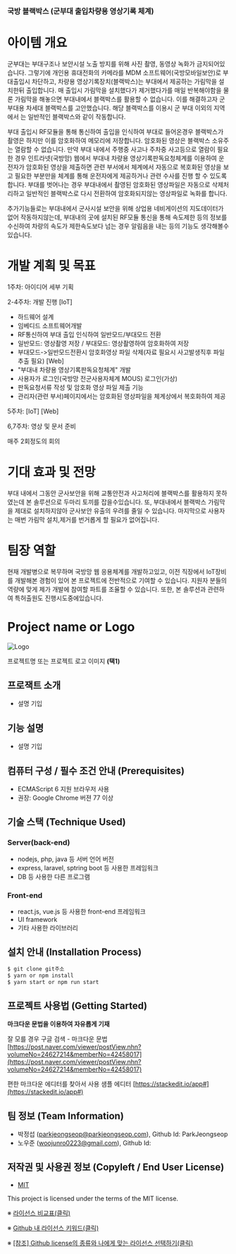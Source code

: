 ### 국방 블랙박스 (군부대 출입차량용 영상기록 체계)
# 아이템 개요
군부대는 부대구조나 보안시설 노출 방지를 위해 사진 촬영, 동영상 녹화가 금지되어있습니다. 그렇기에 개인용 휴대전화의 카메라를 MDM 소프트웨어(국방모바일보안)로 부대출입시 차단하고, 차량용 영상기록장치(블랙박스)는 부대에서 제공하는 가림막을 설치한뒤 출입합니다. 매 출입시 가림막을 설치했다가 제거했다가를 매일 반복해야함을 물론 가림막을 해놓으면 부대내에서 블랙박스를 활용할 수 없습니다. 이를 해결하고자 군부대용 차세대 블랙박스를 고안했습니다. 해당 블랙박스를 이용시 군 부대 이외의 지역에서 는 일반적인 블랙박스와 같이 작동합니다.

부대 출입시 RF모듈을 통해 통신하여 출입을 인식하여 부대로 들어온경우 블랙박스가 촬영은 하지만 이를 암호화하여 메모리에 저장합니다. 암호화된 영상은 블랙박스 소유주는 열람할 수 없습니다. 만약 부대 내에서 주행중 사고나 주차중 사고등으로 열람이 필요한 경우 인트라넷(국방망) 웹에서 부대내 차량용 영상기록판독요청체계를 이용하여 운전자가 암호화된 영상을 제출하면 관련 부서에서 체계에서 자동으로 복호화된 영상을 보고 필요한 부분만을 체계를 통해 운전자에게 제공하거나 관련 수사를 진행 할 수 있도록합니다.
부대를 벗어나는 경우 부대내에서 촬영된 암호화된 영상파일은 자동으로 삭제처리하고 일반적인 블랙박스로 다시 전환하여 암호화되지않는 영상파일로 녹화를 합니다.

추가기능들로는 부대내에서 군사시설 보안을 위해 상업용 네비게이션의 지도데이터가 없어 작동하지않는데, 부대내의 곳에 설치된 RF모듈 통신을 통해 속도제한 등의 정보를 수신하여 차량의 속도가 제한속도보다 넘는 경우 알림음을 내는 등의 기능도 생각해볼수 있습니다.

# 개발 계획 및 목표
1주차: 아이디어 세부 기획

2-4주차: 개발 진행
[IoT]
- 하드웨어 설계
- 임베디드 소프트웨어개발
- RF통신하여 부대 출입 인식하여 일반모드/부대모드 전환
- 일반모드: 영상촬영 저장 / 부대모드: 영상촬영하여 암호화하여 저장
- 부대모드->일반모드전환시 암호화영상 파일 삭제(자료 필요시 사고발생직후 파일 추출 필요)
[Web]
- "부대내 차량용 영상기록판독요청체계" 개발
- 사용자가 로그인(국방망 전군사용자체계 MOUS) 로그인(가상)
- 판독요청서류 작성 및 암호화 영상 파일 제출 기능
- 관리자(관련 부서)페이지에서는 암호화된 영상파일을 체계상에서 복호화하여 제공

5주차:
[IoT]
[Web]

6,7주차: 영상 및 문서 준비

매주 2회정도의 회의

# 기대 효과 및 전망
부대 내에서 그동안 군사보안을 위해 교통안전과 사고처리에 블랙박스를 활용하지 못하였는데 본 솔루션으로 두마리 토끼를 잡을수있습니다. 또, 부대내에서 블랙박스 가림막을 제대로 설치하지않아 군사보안 유출의 우려를 줄일 수 있습니다. 마지막으로 사용자는 매번 가림막 설치,제거를 번거롭게 할 필요가 없어집니다.

# 팀장 역할
현재 개발병으로 복무하며 국방망 웹 응용체계를 개발하고있고, 이전 직장에서 IoT장비를 개발해본 경험이 있어 본 프로젝트에 전반적으로 기여할 수 있습니다. 지원자 분들의 역량에 맞게 제가 개발에 참여할 파트를 조율할 수 있습니다. 또한, 본 솔루션과 관련하여 특허출원도 진행시도중에있습니다.



# Project name or Logo
![Logo](https://logosbynick.com/wp-content/uploads/2018/03/final-logo-example.png)

프로젝트명 또는 프로젝트 로고 이미지 **(택1)**

## 프로잭트 소개
- 설명 기입


## 기능 설명
 - 설명 기입

## 컴퓨터 구성 / 필수 조건 안내 (Prerequisites)
* ECMAScript 6 지원 브라우저 사용
* 권장: Google Chrome 버젼 77 이상

## 기술 스택 (Technique Used) 
### Server(back-end)
 -  nodejs, php, java 등 서버 언어 버전 
 - express, laravel, sptring boot 등 사용한 프레임워크 
 - DB 등 사용한 다른 프로그램 
 
### Front-end
 -  react.js, vue.js 등 사용한 front-end 프레임워크 
 -  UI framework
 - 기타 사용한 라이브러리

## 설치 안내 (Installation Process)
```bash
$ git clone git주소
$ yarn or npm install
$ yarn start or npm run start
```

## 프로젝트 사용법 (Getting Started)
**마크다운 문법을 이용하여 자유롭게 기재**

잘 모를 경우
구글 검색 - 마크다운 문법
[https://post.naver.com/viewer/postView.nhn?volumeNo=24627214&memberNo=42458017](https://post.naver.com/viewer/postView.nhn?volumeNo=24627214&memberNo=42458017)

 편한 마크다운 에디터를 찾아서 사용
 샘플 에디터 [https://stackedit.io/app#](https://stackedit.io/app#)
 
## 팀 정보 (Team Information)
- 박정섭 (parkjeongseop@parkjeongseop.com), Github Id: ParkJeongseop
- 노우준 (woojunro0223@gmail.com), Github Id: 

## 저작권 및 사용권 정보 (Copyleft / End User License)
 * [MIT](https://github.com/osam2020-WEB/Sample-ProjectName-TeamName/blob/master/license.md)

This project is licensed under the terms of the MIT license.

※ [라이선스 비교표(클릭)](https://olis.or.kr/license/compareGuide.do)

※ [Github 내 라이선스 키워드(클릭)](https://docs.github.com/en/github/creating-cloning-and-archiving-repositories/creating-a-repository-on-github/licensing-a-repository)

※ [\[참조\] Github license의 종류와 나에게 맞는 라이선스 선택하기(클릭)](https://flyingsquirrel.medium.com/github-license%EC%9D%98-%EC%A2%85%EB%A5%98%EC%99%80-%EB%82%98%EC%97%90%EA%B2%8C-%EB%A7%9E%EB%8A%94-%EB%9D%BC%EC%9D%B4%EC%84%A0%EC%8A%A4-%EC%84%A0%ED%83%9D%ED%95%98%EA%B8%B0-ae29925e8ff4)